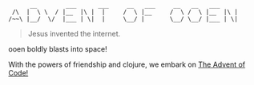           __        ___      ___     __   ___     __   __   ___      
     /\  |  \ \  / |__  |\ |  |     /  \ |__     /  \ /  \ |__  |\ | 
    /~~\ |__/  \/  |___ | \|  |     \__/ |       \__/ \__/ |___ | \| 

> Jesus invented the internet.

ooen boldly blasts into space!

With the powers of friendship and clojure, we embark on [The Advent of Code!](https://adventofcode.com/)


